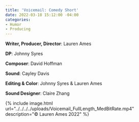 ```yaml
---
title: 'Voicemail: Comedy Short'
date: 2022-03-18 15:12:00 -04:00
categories:
- Humor
- Producing
---
```


**Writer, Producer, Director**: Lauren Ames

**DP**: Johnny Syres

**Composer**: David Hoffman

**Sound**: Cayley Davis

**Editing & Color**: Johnny Syres & Lauren Ames

**Sound Designer**: Claire Zhang

{% include image.html url="../../../../uploads/Voicemail_FullLength_MedBitRate.mp4" description="© Lauren Ames 2022" %}
